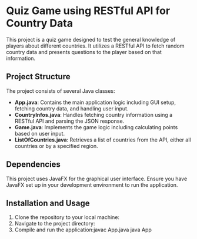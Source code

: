 # Quiz Game using RESTful API for Country Data

This project is a quiz game designed to test the general knowledge of players about different countries. It utilizes a RESTful API to fetch random country data and presents questions to the player based on that information.

## Project Structure

The project consists of several Java classes:

- **App.java**: Contains the main application logic including GUI setup, fetching country data, and handling user input.
- **CountryInfos.java**: Handles fetching country information using a RESTful API and parsing the JSON response.
- **Game.java**: Implements the game logic including calculating points based on user input.
- **ListOfCountries.java**: Retrieves a list of countries from the API, either all countries or by a specified region.

## Dependencies

This project uses JavaFX for the graphical user interface. Ensure you have JavaFX set up in your development environment to run the application.

## Installation and Usage

1. Clone the repository to your local machine:
2. Navigate to the project directory:
3. Compile and run the application:javac App.java java App




